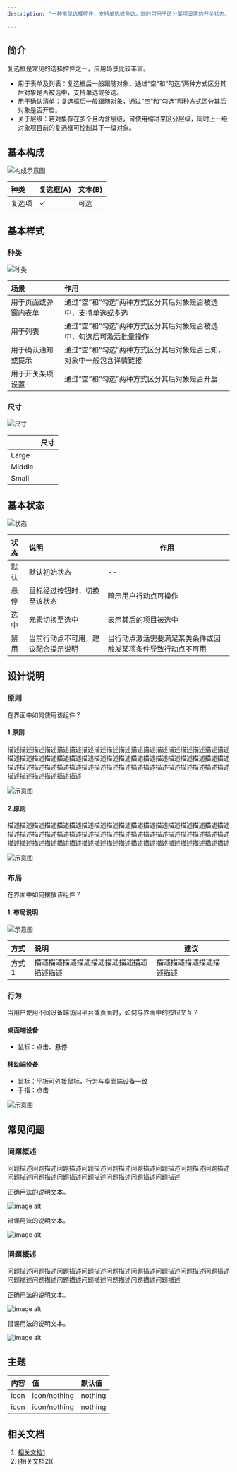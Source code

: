 ```yaml
---
description: "一种常见选择控件，支持单选或多选。同时可用于区分某项设置的开关状态。"

---
```


<!--副标题具体写法见源代码模式-->

## 简介

复选框是常见的选择控件之一，应用场景比较丰富。

- 用于表单及列表：复选框后一般跟随对象，通过“空”和“勾选”两种方式区分其后对象是否被选中，支持单选或多选。
- 用于确认清单：复选框后一般跟随对象，通过“空”和“勾选”两种方式区分其后对象是否开启。
- 关于层级：若对象存在多个且内含层级，可使用缩进来区分层级，同时上一级对象项目前的复选框可控制其下一级对象。

## 基本构成

![构成示意图]()

<!--图片存储路径为images下新建元素名文件夹，例/images/Name/pic.png-->

| 种类   | 复选框(A) | 文本(B) |
| :----- | :-------- | ------- |
| 复选项 | ✓         | 可选    |



## 基本样式

### 种类

![种类]()

<!--图片存储路径为images下新建元素名文件夹，例/images/Name/pic.png-->

| 场景                 | 作用                                                         |
| :------------------- | :----------------------------------------------------------- |
| 用于页面或弹窗内表单 | 通过“空”和“勾选”两种方式区分其后对象是否被选中，支持单选或多选 |
| 用于列表             | 通过“空”和“勾选”两种方式区分其后对象是否被选中，勾选后可激活批量操作 |
| 用于确认通知或提示   | 通过“空”和“勾选”两种方式区分其后对象是否已知，对象中一般包含详情链接 |
| 用于开关某项设置     | 通过“空”和“勾选”两种方式区分其后对象是否开启                 |


### 尺寸

![尺寸]()

<!--图片存储路径为images下新建元素名文件夹，例/images/Name/pic.png-->

|        | 尺寸 |
| :----- | :--- |
| Large  |      |
| Middle |      |
| Small  |      |


## 基本状态

![状态]()

<!--图片存储路径为images下新建元素名文件夹，例/images/Name/pic.png-->

| 状态 | 说明                               | 作用                                                         |
| :--- | :--------------------------------- | ------------------------------------------------------------ |
| 默认 | 默认初始状态                       | --                                                           |
| 悬停 | 鼠标经过按钮时，切换至该状态       | 暗示用户行动点可操作                                         |
| 选中 | 元素切换至选中                     | 表示其后的项目被选中                                         |
| 禁用 | 当前行动点不可用，建议配合提示说明 | 当行动点激活需要满足某类条件或因触发某项条件导致行动点不可用 |


## 设计说明

### 原则

在界面中如何使用该组件？

#### 1.原则

描述描述描述描述描述描述描述描述描述描述描述描述描述描述描述描述描述描述描述描述描述描述描述描述描述描述描述描述描述描述描述描述描述描述描述描述描述描述描述描述描述描述描述描述描述描述描述描述描述描述描述描述描述描述描述描述描述描述描述描述

![示意图]()

<!--图片存储路径为images下新建元素名文件夹，例/images/Name/pic.png-->

#### 2.原则

描述描述描述描述描述描述描述描述描述描述描述描述描述描述描述描述描述描述描述描述描述描述描述描述描述描述描述描述描述描述描述描述描述描述描述描述描述描述描述描述描述描述描述描述描述描述描述描述描述描述描述描述描述描述

![示意图]()

<!--图片存储路径为images下新建元素名文件夹，例/images/Name/pic.png-->


### 布局

在界面中如何摆放该组件？

#### 1. 布局说明

![示意图]()

<!--图片存储路径为images下新建元素名文件夹，例/images/Name/pic.png-->

| 方式  | 说明                                     | 建议                     |
| :---- | :--------------------------------------- | ------------------------ |
| 方式1 | 描述描述描述描述描述描述描述描述描述描述 | 描述描述描述描述描述描述 |


### 行为

当用户使用不同设备端访问平台或页面时，如何与界面中的按钮交互？

#### 桌面端设备

- 鼠标：点击、悬停

#### 移动端设备

- 鼠标：平板可外接鼠标，行为与桌面端设备一致
- 手指：点击

![示意图]()

<!--图片存储路径为images下新建元素名文件夹，例/images/Name/pic.png-->


## 常见问题

### 问题概述

问题描述问题描述问题描述问题描述问题描述问题描述问题描述问题描述问题描述问题描述问题描述问题描述问题描述问题描述问题描述问题描述

<div class="u-md-flex-without-bg">
   <div class="u-md-mr24">
      <p><i class="u-md-suggested"></i>正确用法的说明文本。</p>
      <img src="../../../images/example.png" alt="image alt" title="desc" />
   </div>
   <div>
      <p><i class="u-md-not-suggested"></i>错误用法的说明文本。</p>
      <img src="../../../images/example.png" alt="image alt" title="desc" />
   </div>
</div>



### 问题概述

问题描述问题描述问题描述问题描述问题描述问题描述问题描述问题描述问题描述问题描述问题描述问题描述问题描述问题描述问题描述问题描述

<div class="u-md-flex-without-bg">
   <div class="u-md-mr24">
      <p><i class="u-md-suggested"></i>正确用法的说明文本。</p>
      <img src="../../../images/example.png" alt="image alt" title="desc" />
   </div>
   <div>
      <p><i class="u-md-not-suggested"></i>错误用法的说明文本。</p>
      <img src="../../../images/example.png" alt="image alt" title="desc" />
   </div>
</div>


## 主题

| 内容 | 值           | 默认值  |
| :--- | :----------- | :------ |
| icon | icon/nothing | nothing |
| icon | icon/nothing | nothing |


## 相关文档

1. [相关文档1](https://www.ucloud.cn)
2. [相关文档2](
